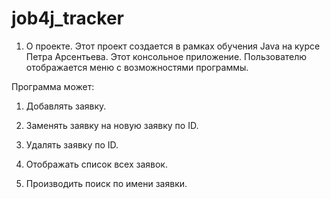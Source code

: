 # job4j_tracker
1. О проекте.
Этот проект создается в рамках обучения Java на курсе Петра Арсентьева.
Этот консольное приложение. Пользователю отображается меню с возможностями программы.

Программа может:

1. Добавлять заявку.

2. Заменять заявку на новую заявку по ID.

3. Удалять заявку по ID.

4. Отображать список всех заявок.

5. Производить поиск по имени заявки.